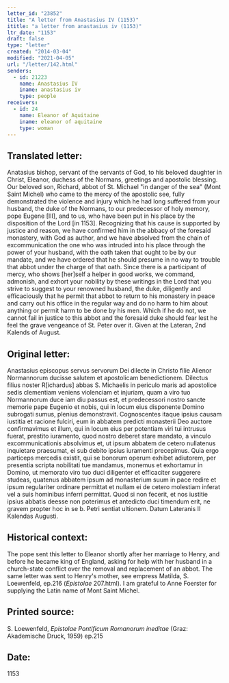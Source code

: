 ```yaml
---
letter_id: "23852"
title: "A letter from Anastasius IV (1153)"
ititle: "a letter from anastasius iv (1153)"
ltr_date: "1153"
draft: false
type: "letter"
created: "2014-03-04"
modified: "2021-04-05"
url: "/letter/142.html"
senders:
  - id: 21223
    name: Anastasius IV
    iname: anastasius iv
    type: people
receivers:
  - id: 24
    name: Eleanor of Aquitaine
    iname: eleanor of aquitaine
    type: woman
---
```

<h2> Translated letter:</h2>Anatasius bishop, servant of the servants of God, to his beloved daughter in Christ, Eleanor, duchess of the Normans, greetings and apostolic blessing.
Our beloved son, Richard, abbot of St. Michael "in danger of the sea" (Mont Saint Michel) who came to the mercy of the apostolic see, fully demonstrated the violence and injury which he had long suffered from your husband, the duke of the Normans, to our predecessor of holy memory, pope Eugene [III], and to us, who have been put in his place by the disposition of the Lord [in 1153].  Recognizing that his cause is supported by justice and reason, we have confirmed him in the abbacy of the foresaid monastery, with God as author, and we have absolved from the chain of excommunication the one who was intruded into his place through the power of your husband, with the oath taken that ought to be by our mandate, and we have ordered that he should presume in no way to trouble that abbot under the charge of that oath.  Since there is a participant of mercy, who shows [her]self a helper in good works, we command, admonish, and exhort your nobility by these writings in the Lord that you strive to suggest to your renowned husband, the duke, diligently and efficaciously that he permit that abbot to return to his monastery in peace and carry out his office in the regular way and do no harm to him about anything or permit harm to be done by his men.  Which if he do not, we cannot fail in justice to this abbot and the foresaid duke should fear lest he feel the grave vengeance of St. Peter over it.  Given at the Lateran, 2nd Kalends of August.
<h2 class="mt-4"> Original letter:</h2>Anastasius episcopus servus servorum Dei dilecte in Christo filie Alienor Normannorum ducisse salutem et apostolicam benedictionem.  Dilectus filius noster R[ichardus] abbas S. Michaelis in periculo maris ad apostolice sedis clementiam veniens violenciam et injuriam, quam a viro tuo Normannorum duce iam diu passus est, et predecessori nostro sancte memorie pape Eugenio et nobis, qui in locum eius disponente Domino subrogati sumus, plenius demonstravit.  Cognoscentes itaque ipsius causam iustitia et racione fulciri, eum in abbatem predicti monasterii Deo auctore confirmavimus et illum, qui in locum eius per potentiam viri tui intrusus fuerat, prestito iuramento, quod nostro deberet stare mandato, a vinculo excommunicationis absolvimus et, ut ipsum abbatem de cetero nullatenus inquietare praesumat, ei sub debito ipsius iuramenti precepimus.  Quia ergo particeps mercedis existit, qui se bonorum operum exhibet adiutorem, per presentia scripta nobilitati tue mandamus, monemus et exhortamur in Domino, ut memorato viro tuo duci diligenter et efficaciter suggerere studeas, quatenus abbatem ipsum ad monasterium suum in pace redire et ipsum regulariter ordinare permittat et nullam ei de cetero molestiam inferat vel a suis hominibus inferri permittat.  Quod si non fecerit, et nos iustitie ipsius abbatis deesse non poterimus et antedicto duci timendum erit, ne gravem propter hoc in se b. Petri sentiat ultionem.  Datum Lateranis II Kalendas Augusti.
<h2 class="mt-4"> Historical context:</h2><p>The pope sent this letter to Eleanor shortly after her marriage to Henry, and before he became king of England, asking for help with her husband in a church-state conflict over the removal and replacement of an abbot. The same letter was sent to Henry's mother, see empress Matilda, S. Loewenfeld, ep.216 (<em>Epistolae</em> 207.html). I am grateful to Anne Foerster for supplying the Latin name of Mont Saint Michel.</p><h2 class="mt-4"> Printed source:</h2><p>S. Loewenfeld, <em>Epistolae Pontificum Romanorum ineditae</em> (Graz: Akademische Druck, 1959) ep.215</p><h2 class="mt-4"> Date:</h2>1153